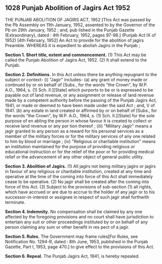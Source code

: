 ## 1028 Punjab Abolition of Jagirs Act 1952
 
THE PUNJAB ABOLITION OF JAGIRS ACT, 1952
[This Act was passed by the Pb Assembly on 11th January, 1952, assented to by the Governor of the Pb on 29th January, 1952 ; and, pub lished in the Punjab Gazette (Extraordinary), dated : 4th February, 1952, pages 97-98.]
(Punjab Act IX of 1952)
[4th February, 1952]
An Act to provide for the abolition of jagirs
Preamble. WHEREAS it is expedient to abolish Jagirs in the Punjab ;

**Section 1. Short title, extent and commencement.**
 (1) This Act may be called the Punjab Abolition of Jagirs Act, 1952.
   (2) It shall extend to the Punjab.

**Section 2. Definitions.**
 In this Act unless there be anything repugnant to the subject or context-
   (i) "Jagir" includes-
   (a) any grant of money made or continued by or on behalf of [Subs., for the words "the Crown", by W.P. A.O., 1964, s. (1) Sch. II.][State] which purports to be or is expressed to be payable out of land revenue, or any assignment or release of land revenue made by a competent authority before the passing of the Punjab Jagirs Act, 1941, or made or deemed to have been made under the said Act ; and, V of 1941.
   (b) any estate in land created or affirmed by or on behalf of [Subs., for the words "the Crown", by W.P. A.O., 1964, s. (1) Sch. II.][State] for the sole purpose of en abling the person in whose favour it is created to collect or receive land revenue or any por tion thereof ;
   (iii) "Military Jagir" means a jagir granted to any person as a reward for his personal services as a member of the military forces or for the military services of any one related to him by blood or marriage ;
   (iv) "Religious or charitable institution" means an institution maintained for the purpose of providing religious or educational instruction or for the relief of the poor or for providing medical relief or the advancement of any other object of general public utility.

**Section 3. Abolition of Jagirs.**
 (1) All jagirs not being military jagirs or jagirs in favour of any religious or charitable institution, created at any time and operative at the time of the coming into force of this Act shall immediately cease to be operative.
   (2) No jagir shall be created after the coming into force of this Act.
   (3) Subject to the provisions of sub-section (1) all rights, which have accrued or are due to accrue to the holder of any jagir or to his successor-in-interest or assignee in respect of such jagir shall forthwith terminate. 

**Section 4. Indemnity.**
No compensation shall be claimed by any one affected by the foregoing provisions and no court shall have jurisdiction to entertain any suit or other proceedings instituted by or on behalf of any person claiming any sum or other benefit in res pect of a jagir.

**Section 5. Rules.**
 The Government may frame rules[For Rules, see Notification No. 1294-R, dated : 8th June, 1953, published in the Punjab Gazette, Part I, 1953, page 470.] to give effect to the provisions of this Act.

**Section 6. Repeal.**
 The Punjab Jagirs Act, 1941, is hereby repealed.

